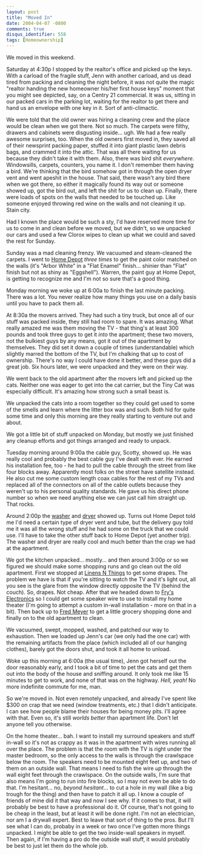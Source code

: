 ```yaml
---
layout: post
title: "Moved In"
date: 2004-04-07 -0800
comments: true
disqus_identifier: 558
tags: [Homeownership]
---
```

We moved in this weekend.

 Saturday at 4:30p I stopped by the realtor's office and picked up the
keys. With a carload of the fragile stuff, Jenn with another carload,
and us dead tired from packing and cleaning the night before, it was not
quite the magic "realtor handing the new homeowner his/her first house
keys" moment that you might see depicted, say, on a Centry 21
commercial. It was us, sitting in our packed cars in the parking lot,
waiting for the realtor to get there and hand us an envelope with one
key in it. Sort of anti-climactic.

 We were told that the old owner was hiring a cleaning crew and the
place would be clean when we got there. Not so much. The carpets were
filthy, drawers and cabinets were disgusting inside... ugh. We had a few
really awesome surprises, too. When the old owners first moved in, they
saved all of their newsprint packing paper, stuffed it into giant
plastic lawn debris bags, and crammed it into the attic. That was all
there waiting for us because they didn't take it with them. Also, there
was bird shit *everywhere*. Windowsills, carpets, counters, you name it.
I don't remember them having a bird. We're thinking that the bird
somehow got in through the open dryer vent and went apeshit in the
house. That said, there wasn't any bird there when we got there, so
either it magically found its way out or someone showed up, got the bird
out, and left the shit for us to clean up. Finally, there were loads of
spots on the walls that needed to be touched up. Like someone enjoyed
throwing red wine on the walls and not cleaning it up. Stain city.

 Had I known the place would be such a sty, I'd have reserved more time
for us to come in and clean before we moved, but we didn't, so we
unpacked our cars and used a few Clorox wipes to clean up what we could
and saved the rest for Sunday.

 Sunday was a mad cleaning frenzy. We vacuumed and steam-cleaned the
carpets. I went to [Home Depot](http://www.homedepot.com) *three times*
to get the paint color matched on the walls (it's "Arbor White" in a
"Flat Enamel" finish... shinier than "Flat" finish but not as shiny as
"Eggshell"). Warren, the paint guy at Home Depot, is getting to
recognize me and I'm not so sure that's a good thing.

 Monday morning we woke up at 6:00a to finish the last minute packing.
There was a lot. You never realize how many things you use on a daily
basis until you have to pack them all.

 At 8:30a the movers arrived. They had such a tiny truck, but once all
of our stuff was packed inside, they still had room to spare. It was
amazing. What really amazed me was them moving the TV - that thing's at
least 300 pounds and took three guys to get it *into* the apartment;
these two movers, not the bulkiest guys by any means, got it out of the
apartment by themselves. They did set it down a couple of times
(understandable) which slightly marred the bottom of the TV, but I'm
chalking that up to cost of ownership. There's no way I could have done
it better, and these guys did a great job. Six hours later, we were
unpacked and they were on their way.

 We went back to the old apartment after the movers left and picked up
the cats. Neither one was eager to get into the cat carrier, but the
Tiny Cat was especially difficult. It's amazing how strong such a small
beast is.

 We unpacked the cats into a room together so they could get used to
some of the smells and learn where the litter box was and such. Both hid
for quite some time and only this morning are they really starting to
venture out and about.

 We got a little bit of stuff unpacked on Monday, but mostly we just
finished any cleanup efforts and got things arranged and ready to
unpack.

 Tuesday morning around 9:00a the cable guy, Scotty, showed up. He was
really cool and probably the best cable guy I've dealt with ever. He
earned his installation fee, too - he had to pull the cable through the
street from like four blocks away. Apparently most folks on the street
have satellite instead. He also cut me some custom length coax cables
for the rest of my TVs and replaced all of the connectors on all of the
cable outlets because they weren't up to his personal quality standards.
He gave us his direct phone number so when we need anything else we can
just call him straight up. That rocks.

 Around 2:00p the
[washer](http://www.maytag.com/mths/products/product.jsp?model=FAV6800AWW)
and
[dryer](http://www.maytag.com/mths/products/product.jsp?model=MDE6800AYW)
showed up. Turns out Home Depot told me I'd need a certain type of dryer
vent and tube, but the delivery guy told me it was all the wrong stuff
and he had some on the truck that we could use. I'll have to take the
other stuff back to Home Depot (yet another trip). The washer and dryer
are really cool and much better than the crap we had at the apartment.

 We got the kitchen unpacked... mostly... and then around 3:00p or so we
figured we should make some shopping runs and go clean out the old
apartment. First we stopped at [Linens N Things](http://www.lnt.com) to
get some drapes. The problem we have is that if you're sitting to watch
the TV and it's light out, all you see is the glare from the window
directly opposite the TV (behind the couch). So, drapes. Not cheap.
After that we headed down to [Fry's Electronics](http://www.frys.com/)
so I could get some speaker wire to use to install my home theater (I'm
going to attempt a custom in-wall installation - more on that in a bit).
Then back up to [Fred Meyer](http://www.fredmeyer.com/) to get a little
grocery shopping done and finally on to the old apartment to clean.

 We vacuumed, swept, mopped, washed, and patched our way to exhaustion.
Then we loaded up Jenn's car (we only had the one car) with the
remaining artifacts from the place (which included all of our hanging
clothes), barely got the doors shut, and took it all home to unload.

 Woke up this morning at 6:00a (the usual time), Jenn got herself out
the door reasonably early, and I took a bit of time to pet the cats and
get them out into the body of the house and sniffing around. It only
took me like 15 minutes to get to work, and none of that was on the
highway. *Hell, yeah!* No more indefinite commute for me, man.

 So we're moved in. Not even remotely unpacked, and already I've spent
like $300 on crap that we need (window treatments, etc.) that I didn't
anticipate. I can see how people blame their houses for being money
pits. I'll agree with that. Even so, it's still *worlds better* than
apartment life. Don't let anyone tell you otherwise.

 On the home theater... bah. I want to install my surround speakers and
stuff in-wall so it's not as crappy as it was in the apartment with
wires running all over the place. The problem is that the room with the
TV is right under the master bedroom, so the only access to the walls is
through the crawlspace below the room. The speakers need to be mounted
eight feet up, and two of them on an outside wall. That means I need to
fish the wire *up* through the wall eight feet through the crawlspace.
On the outside walls, I'm sure that also means I'm going to run into
fire blocks, so I may not even be able to do that. I'm hesitant... no,
*beyond hesitant*... to cut a hole in my wall (like a big trough for the
thing) and then have to patch it all up. I know a couple of friends of
mine did it that way and now I see why. If it comes to that, it will
probably be best to have a professional do it. Of course, that's not
going to be cheap in the least, but at least it will be done right. I'm
not an electrician, nor am I a drywall expert. Best to leave that sort
of thing to the pros. But I'll see what I can do, probaby in a week or
two once I've gotten more things unpacked. I might be able to get the
two inside-wall speakers in myself. Then again, if I'm having a pro do
the outside wall stuff, it would probably be best to just let them do
the whole job.

